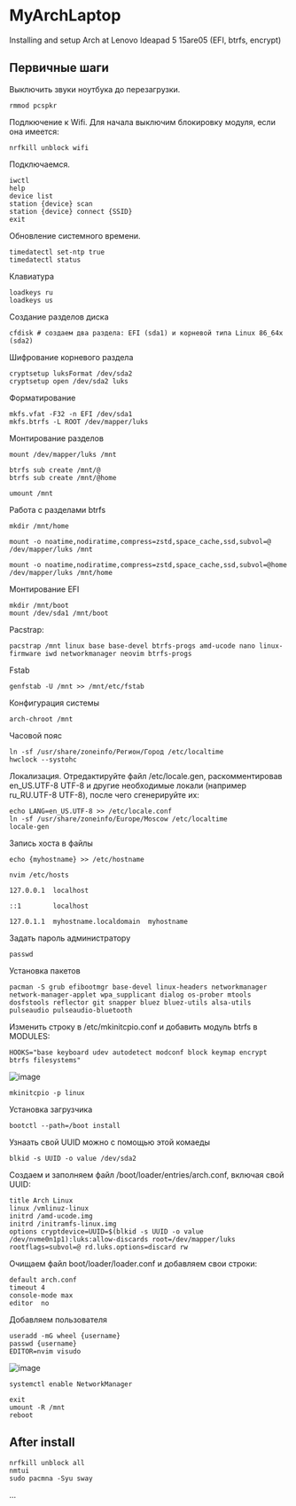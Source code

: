 # MyArchLaptop
Installing and setup Arch at Lenovo Ideapad 5 15are05 (EFI, btrfs, encrypt)

## Первичные шаги

Выключить звуки ноутбука до перезагрузки. 

```rmmod pcspkr```

Подлкючение к Wifi. Для начала выключим блокировку модуля, если она имеется:

```nrfkill unblock wifi```

Подключаемся.
```
iwctl
help
device list
station {device} scan
station {device} connect {SSID}
exit
```
Обновление системного времени.
```
timedatectl set-ntp true
timedatectl status
```
Клавиатура
~~~
loadkeys ru
loadkeys us
~~~
Создание разделов диска
```
cfdisk # создаем два раздела: EFI (sda1) и корневой типа Linux 86_64x (sda2)
```
Шифрование корневого раздела
```
cryptsetup luksFormat /dev/sda2
cryptsetup open /dev/sda2 luks
```
Форматирование
```
mkfs.vfat -F32 -n EFI /dev/sda1
mkfs.btrfs -L ROOT /dev/mapper/luks
```
Монтирование разделов
```
mount /dev/mapper/luks /mnt
```
```
btrfs sub create /mnt/@
btrfs sub create /mnt/@home
```
```
umount /mnt
```
Работа с разделами btrfs
```
mkdir /mnt/home

mount -o noatime,nodiratime,compress=zstd,space_cache,ssd,subvol=@ /dev/mapper/luks /mnt

mount -o noatime,nodiratime,compress=zstd,space_cache,ssd,subvol=@home /dev/mapper/luks /mnt/home
```
Монтирование EFI
```
mkdir /mnt/boot
mount /dev/sda1 /mnt/boot
```
Pacstrap:
```
pacstrap /mnt linux base base-devel btrfs-progs amd-ucode nano linux-firmware iwd networkmanager neovim btrfs-progs
```
Fstab
```
genfstab -U /mnt >> /mnt/etc/fstab
````
Конфигурация системы
```
arch-chroot /mnt
```
Часовой пояс
```
ln -sf /usr/share/zoneinfo/Регион/Город /etc/localtime
hwclock --systohc
```
Локализация. Отредактируйте файл /etc/locale.gen, раскомментировав en_US.UTF-8 UTF-8 и другие необходимые локали (например ru_RU.UTF-8 UTF-8), после чего сгенерируйте их: 
```
echo LANG=en_US.UTF-8 >> /etc/locale.conf
ln -sf /usr/share/zoneinfo/Europe/Moscow /etc/localtime
locale-gen
```
Запись хоста в файлы
```
echo {myhostname} >> /etc/hostname

nvim /etc/hosts

127.0.0.1  localhost

::1        localhost

127.0.1.1  myhostname.localdomain  myhostname
```
Задать пароль администратору
```
passwd
```
Установка пакетов
```
pacman -S grub efibootmgr base-devel linux-headers networkmanager network-manager-applet wpa_supplicant dialog os-prober mtools dosfstools reflector git snapper bluez bluez-utils alsa-utils pulseaudio pulseaudio-bluetooth
```
Изменить строку в /etc/mkinitcpio.conf и добавить модуль btrfs в MODULES:
```
HOOKS="base keyboard udev autodetect modconf block keymap encrypt btrfs filesystems"
```
![image](https://user-images.githubusercontent.com/52444457/134767266-00c88cde-cd1c-4a67-908c-676140d0cb07.png)

```mkinitcpio -p linux```

Установка загрузчика

```bootctl --path=/boot install```

Узнаать свой UUID можно с помощью этой комаеды
~~~
blkid -s UUID -o value /dev/sda2
~~~
Создаем и заполняем файл /boot/loader/entries/arch.conf, включая свой UUID:
```
title Arch Linux
linux /vmlinuz-linux
initrd /amd-ucode.img
initrd /initramfs-linux.img
options cryptdevice=UUID=$(blkid -s UUID -o value /dev/nvme0n1p1):luks:allow-discards root=/dev/mapper/luks rootflags=subvol=@ rd.luks.options=discard rw
```
Очищаем файл boot/loader/loader.conf и добавляем свои строки:
```
default arch.conf
timeout 4
console-mode max
editor  no
```
Добавляем пользователя
```
useradd -mG wheel {username}
passwd {username}
EDITOR=nvim visudo
```
![image](https://user-images.githubusercontent.com/52444457/134767277-1f450e84-73a0-45b8-b5c1-130a086d938a.png)
```
systemctl enable NetworkManager
```
```
exit
umount -R /mnt
reboot
```

## After install
```
nrfkill unblock all
nmtui
sudo pacmna -Syu sway
```
...
